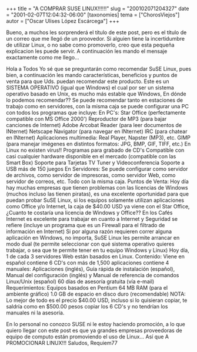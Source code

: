 +++
title = "A COMPRAR SUSE LINUX!!!!!!"
slug = "200102071204327"
date = "2001-02-07T12:04:32-06:00"
[taxonomies]
tema = ["ChorosViejos"]
autor = ["Oscar Ulises López Escárcega"]
+++

Bueno, a muchos les sorprenderá el título de este post, pero es el
título de un correo que me llegó de un proovedor. Si alguien tiene la
incertidumbre de utilizar Linux, o no sabe como promoverlo, creo que
esta pequeña explicacion les puede servir.
A continuación les mando el mensaje exactamente como me llego...

<!-- more -->
Hola a Todos
Yo sé que se preguntarán como recomendar SuSE Linux, pues bien, a
continuación les mando características, beneficios y puntos de venta
para que Uds. puedan recomendar este producto.
Este es un SISTEMA OPERATIVO (igual que Windows) el cual por ser un
sistema operativo basado en Unix, es mucho más estable que Windows,
En dónde lo podemos recomendar?? Se puede recomendar tanto en estaciones
de trabajo como en servidores, con la misma caja se puede configurar una
PC con todos los programas que incluye:
En PC's: Star Office (perfectamente compatible con MS Office 2000')
Reproductor de MP3 (para bajar canciones de Internet) Adobe Arcobat
Reader (para leer documentos de INternet) Netscape Navigator (para
navegar en INternet) IRC (para chatear en INternet) Aplicaciones
multimedia: Real Player, Napster (MP3), etc. GIMP (para manejar imégenes
en distintos formatos: JPG, BMP, GIF, TIFF, etc.)
En Linux no existen virus!! Programas para grabado de CD's Compatible
con casi cualquier hardware disponible en el mercado (compatible con las
Smart Box) Soporte para Tarjetas TV Tuner y Videoconferencia Soporte a
USB más de 150 juegos
En Servidores: Se puede configurar como servidor de archivos, como
servidor de impresoras, como servidor Web, como servidor de correos,
etc. Todo con la misma caja.
Puntos de Venta:
Hoy día hay muchas empresas que tienen problemas con las licencias de
Windows (muchos incluso las tienen piratas), es una excelente
oportunidad para que puedan probar SuSE Linux, si los equipos solamente
utilizan aplicaciones como Office y/o Internet, la caja de $40.00 USD ya
viene con el Star Office, ¿Cuanto te costaría una licencia de Windows y
Office??
En los Cafés Internet es excelente para trabajar en cuanto a Internet y
Seguridad se refiere (incluye un programa que es un Firewall para el
filtrado de información en Internet) Si por alguna razón requieren
correr alguna aplicación en Windows, no importa, SuSE Linux les permite
arrancar en modo dual (te permite seleccionar con qué sistema operativo
quieres trabajar, o sea que te permite tener en tu equipo Windows y
Linux)
Hoy día, 1 de cada 3 servidores Web están basados en Linux.
Contenido:
Viene en español contiene 6 CD's con más de 1,500 aplicaciones contiene
4 manuales: Aplicaciones (inglés), Guía rápida de instalación (español),
Manual del configuración (inglés) y Manual de referencia de comandos
Linux/Unix (español) 60 días de asesoría gratuita (vía e-mail)
Requerimientos:
Equipos basados en Pentium 64 MB RAM (para el ambiente gráfico) 1.0 GB
de espacio en disco duro (recomendable)
NOTA: Lo mejor de todo es el precio $40.00 USD, incluso si lo quisieran
copiar, te saldría como en $500.00 pesos copiar los 6 CD's y no tendrían
los manuales ni la asesoría.

En lo personal no conozco SUSE ni le estoy haciendo promoción, a lo que
quiero llegar con este post es que ya grandes empresas proveedoras de
equipo de computo están promoviendo el uso de Linux...
Así que A PROMOCIONAR LINUX!!!
Saludos, Requiem77

